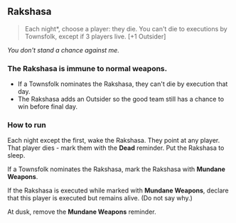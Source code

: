 ## Rakshasa

> Each night*, choose a player: they die. You can't die to executions by Townsfolk, except if 3 players live. [+1 Outsider]

*You don't stand a chance against me.*

### The Rakshasa is immune to normal weapons.
- If a Townsfolk nominates the Rakshasa, they can't die by execution that day.
- The Rakshasa adds an Outsider so the good team still has a chance to win before final day.

### How to run
Each night except the first, wake the Rakshasa. They point at any player. That player dies - mark them with the **Dead** reminder. Put the Rakshasa to sleep.

If a Townsfolk nominates the Rakshasa, mark the Rakshasa with **Mundane Weapons**.

If the Rakshasa is executed while marked with **Mundane Weapons**, declare that this player is executed but remains alive. (Do not say why.)

At dusk, remove the **Mundane Weapons** reminder.
